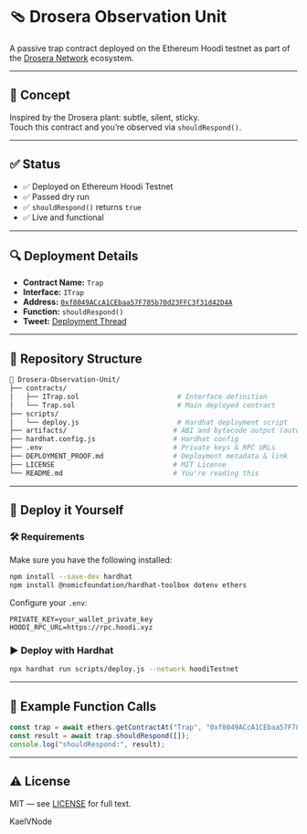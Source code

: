 # 🩴 Drosera Observation Unit

A passive trap contract deployed on the Ethereum Hoodi testnet as part of the [Drosera Network](https://x.com/DroseraNetwork) ecosystem.

---

## 🧠 Concept

Inspired by the Drosera plant: subtle, silent, sticky.\
Touch this contract and you’re observed via `shouldRespond()`.

---

## ✅ Status

- ✅ Deployed on Ethereum Hoodi Testnet
- ✅ Passed dry run
- ✅ `shouldRespond()` returns `true`
- ✅ Live and functional

---

## 🔍 Deployment Details

- **Contract Name:** `Trap`
- **Interface:** `ITrap`
- **Address:** [`0xf8049ACcA1CEbaa57F785b70d23FFC3f31d42D4A`](https://hoodi.etherscan.io/address/0xf8049ACcA1CEbaa57F785b70d23FFC3f31d42D4A)
- **Function:** `shouldRespond()`
- **Tweet:** [Deployment Thread](https://x.com/Kaelvin21/status/1945041032397123894)

---

## 📂 Repository Structure

```bash
📁 Drosera-Observation-Unit/
├── contracts/
│   ├── ITrap.sol                        # Interface definition
│   └── Trap.sol                         # Main deployed contract
├── scripts/
│   └── deploy.js                        # Hardhat deployment script
├── artifacts/                          # ABI and bytecode output (autogenerated)
├── hardhat.config.js                   # Hardhat config
├── .env                                # Private keys & RPC URLs
├── DEPLOYMENT_PROOF.md                 # Deployment metadata & link
├── LICENSE                             # MIT License
└── README.md                           # You're reading this
```

---

## 🚀 Deploy it Yourself

### 🛠️ Requirements

Make sure you have the following installed:

```bash
npm install --save-dev hardhat
npm install @nomicfoundation/hardhat-toolbox dotenv ethers
```

Configure your `.env`:

```env
PRIVATE_KEY=your_wallet_private_key
HOODI_RPC_URL=https://rpc.hoodi.xyz
```

### ▶️ Deploy with Hardhat

```bash
npx hardhat run scripts/deploy.js --network hoodiTestnet
```

---

## 🧪 Example Function Calls

```js
const trap = await ethers.getContractAt("Trap", "0xf8049ACcA1CEbaa57F785b70d23FFC3f31d42D4A");
const result = await trap.shouldRespond([]);
console.log("shouldRespond:", result);
```

---

## ⚠️ License

MIT — see [LICENSE](LICENSE) for full text.

KaelVNode
